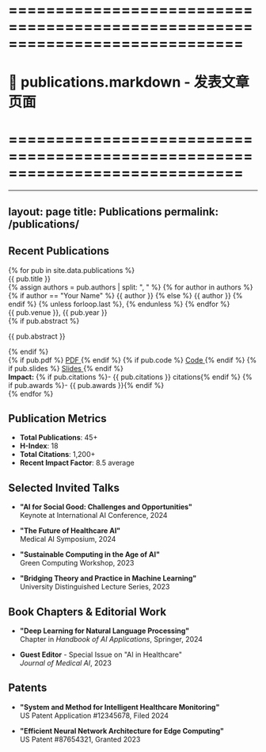 # =============================================================================
# 📄 publications.markdown - 发表文章页面
# =============================================================================
---
layout: page
title: Publications
permalink: /publications/
---

## Recent Publications

<div class="publication-list">
{% for pub in site.data.publications %}
  <div class="publication-item">
    <div class="pub-title">{{ pub.title }}</div>
    <div class="pub-authors">
      {% assign authors = pub.authors | split: ", " %}
      {% for author in authors %}
        {% if author == "Your Name" %}
          <span class="author-highlight">{{ author }}</span>
        {% else %}
          {{ author }}
        {% endif %}
        {% unless forloop.last %}, {% endunless %}
      {% endfor %}
    </div>
    <div class="pub-venue">{{ pub.venue }}, {{ pub.year }}</div>
    {% if pub.abstract %}
      <p class="pub-abstract">{{ pub.abstract }}</p>
    {% endif %}
    <div class="pub-links">
      {% if pub.pdf %}
        <a href="{{ pub.pdf }}" target="_blank">
          <i class="fas fa-file-pdf"></i> PDF
        </a>
      {% endif %}
      {% if pub.code %}
        <a href="{{ pub.code }}" target="_blank">
          <i class="fab fa-github"></i> Code
        </a>
      {% endif %}
      {% if pub.slides %}
        <a href="{{ pub.slides }}" target="_blank">
          <i class="fas fa-presentation"></i> Slides
        </a>
      {% endif %}
    </div>    <strong>Impact:</strong>
    {% if pub.citations %}- {{ pub.citations }} citations{% endif %}
    {% if pub.awards %}- {{ pub.awards }}{% endif %}
  </div>
{% endfor %}
</div>

## Publication Metrics

- **Total Publications**: 45+
- **H-Index**: 18
- **Total Citations**: 1,200+
- **Recent Impact Factor**: 8.5 average

## Selected Invited Talks

- **"AI for Social Good: Challenges and Opportunities"**  
  Keynote at International AI Conference, 2024

- **"The Future of Healthcare AI"**  
  Medical AI Symposium, 2024

- **"Sustainable Computing in the Age of AI"**  
  Green Computing Workshop, 2023

- **"Bridging Theory and Practice in Machine Learning"**  
  University Distinguished Lecture Series, 2023

## Book Chapters & Editorial Work

- **"Deep Learning for Natural Language Processing"**  
  Chapter in *Handbook of AI Applications*, Springer, 2024

- **Guest Editor** - Special Issue on "AI in Healthcare"  
  *Journal of Medical AI*, 2023

## Patents

- **"System and Method for Intelligent Healthcare Monitoring"**  
  US Patent Application #12345678, Filed 2024

- **"Efficient Neural Network Architecture for Edge Computing"**  
  US Patent #87654321, Granted 2023
